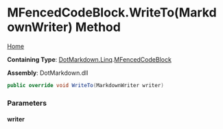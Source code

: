 # MFencedCodeBlock\.WriteTo\(MarkdownWriter\) Method

[Home](../../../../README.md)

**Containing Type**: [DotMarkdown.Linq](../../README.md)\.[MFencedCodeBlock](../README.md)

**Assembly**: DotMarkdown\.dll

```csharp
public override void WriteTo(MarkdownWriter writer)
```

### Parameters

#### writer

